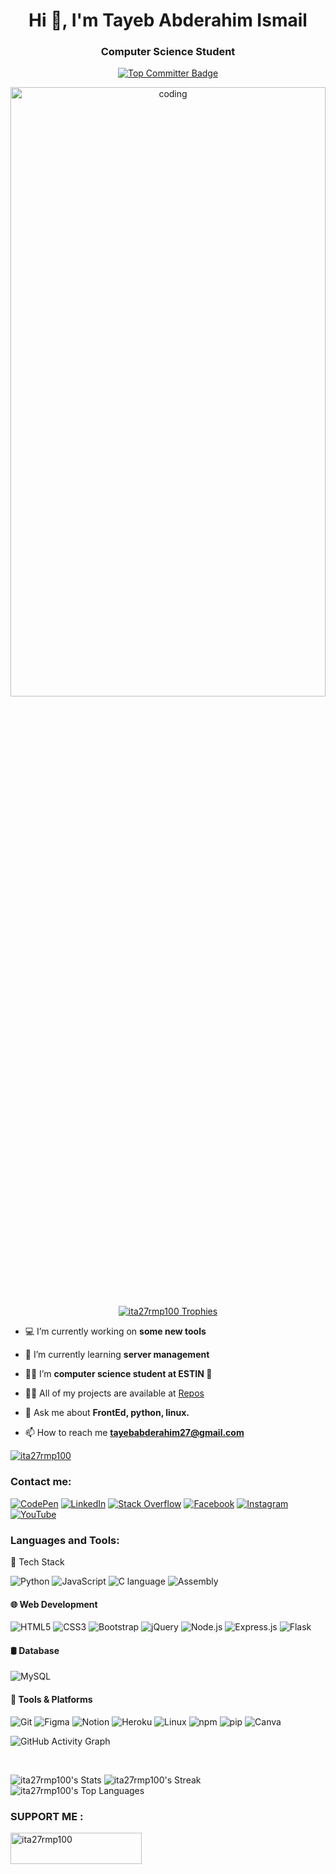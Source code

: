 <div align="center">
  <h1>Hi 👋, I'm Tayeb Abderahim Ismail</h1>
  <h3>Computer Science Student</h3>
  <a href="https://committers.top/algeria#ita27rmp100">
    <img src="https://img.shields.io/badge/Top%2010%20Committer%20in%20Algeria-Rank%239-brightgreen?style=for-the-badge&labelColor=gray" alt="Top Committer Badge"/>
    
  </a>
  <br>
</div>
<p align="center">
  <img align="right" alt="coding" width="100%" height="50%" src="https://analyticsindiamag.com/wp-content/uploads/2018/12/programming.gif">
</p>
<p align="center">
  <br><br>
  <a href="https://github.com/ryo-ma/github-profile-trophy">
    <img src="https://github-profile-trophy.vercel.app/?username=ita27rmp100&theme=darkhub&no-frame=true&row=1&column=7&margin-w=15" alt="ita27rmp100 Trophies"/>
  </a>
</p>

- 💻 I’m currently working on **some new tools**

- 🌱 I’m currently learning **server management**

- 👨‍💻 I’m **computer science student at ESTIN 🤍**

- 👨‍💻 All of my projects are available at <a href="https://github.com/ita27rmp100?tab=repositories">Repos</a>

- 💬 Ask me about **FrontEd, python, linux.**

- 📫 How to reach me **tayebabderahim27@gmail.com**

<a href="https://github.com/ita27rmp100">
    <img src="https://komarev.com/ghpvc/?username=ita27rmp100&label=Profile%20views&color=0e75b6&style=for-the-badge" alt="ita27rmp100" />
</a>
  
<h3 align="left">Contact me:</h3>

[![CodePen](https://img.shields.io/badge/CodePen-000000?style=for-the-badge&logo=codepen&logoColor=white)](https://codepen.io/ita27rmp100) 
[![LinkedIn](https://img.shields.io/badge/LinkedIn-0A66C2?style=for-the-badge&logo=linkedin&logoColor=white)](https://linkedin.com/in/ita27) 
[![Stack Overflow](https://img.shields.io/badge/Stack%20Overflow-F58025?style=for-the-badge&logo=stackoverflow&logoColor=white)](https://stackoverflow.com/users/27974367) 
[![Facebook](https://img.shields.io/badge/Facebook-1877F2?style=for-the-badge&logo=facebook&logoColor=white)](https://fb.com/ita27rmp100) 
[![Instagram](https://img.shields.io/badge/Instagram-E4405F?style=for-the-badge&logo=instagram&logoColor=white)](https://instagram.com/abderahim_ita27) 
[![YouTube](https://img.shields.io/badge/YouTube-FF0000?style=for-the-badge&logo=youtube&logoColor=white)](https://www.youtube.com/c/ita27rmp100)


<h3 align="left">Languages and Tools:</h3>
<p>🚀 Tech Stack</p> 

![Python](https://img.shields.io/badge/Python-3776AB?style=for-the-badge&logo=python&logoColor=white)
![JavaScript](https://img.shields.io/badge/JavaScript-F7DF1E?style=for-the-badge&logo=javascript&logoColor=black)
![C language](https://img.shields.io/badge/Language-00599C?style=for-the-badge&logo=c&logoColor=white)
![Assembly](https://img.shields.io/badge/Assembly-525252?style=for-the-badge&logo=linux&logoColor=white)

#### 🌐 Web Development
![HTML5](https://img.shields.io/badge/HTML5-E34F26?style=for-the-badge&logo=html5&logoColor=white)
![CSS3](https://img.shields.io/badge/CSS3-1572B6?style=for-the-badge&logo=css3&logoColor=white)
![Bootstrap](https://img.shields.io/badge/Bootstrap-7952B3?style=for-the-badge&logo=bootstrap&logoColor=white)
![jQuery](https://img.shields.io/badge/jQuery-0769AD?style=for-the-badge&logo=jquery&logoColor=white)
![Node.js](https://img.shields.io/badge/Node.js-43853D?style=for-the-badge&logo=node.js&logoColor=white)
![Express.js](https://img.shields.io/badge/Express.js-000000?style=for-the-badge&logo=express&logoColor=white)
![Flask](https://img.shields.io/badge/Flask-000000?style=for-the-badge&logo=flask&logoColor=white)

#### 🛢️ Database
![MySQL](https://img.shields.io/badge/MySQL-4479A1?style=for-the-badge&logo=mysql&logoColor=white)

#### 🔧 Tools & Platforms
![Git](https://img.shields.io/badge/Git-F05032?style=for-the-badge&logo=git&logoColor=white)
![Figma](https://img.shields.io/badge/Figma-F24E1E?style=for-the-badge&logo=figma&logoColor=white)
![Notion](https://img.shields.io/badge/Notion-000000?style=for-the-badge&logo=notion&logoColor=white)
![Heroku](https://img.shields.io/badge/Heroku-430098?style=for-the-badge&logo=heroku&logoColor=white)
![Linux](https://img.shields.io/badge/Linux-FCC624?style=for-the-badge&logo=linux&logoColor=black)
![npm](https://img.shields.io/badge/npm-CB3837?style=for-the-badge&logo=npm&logoColor=white)
![pip](https://img.shields.io/badge/pip-3776AB?style=for-the-badge&logo=python&logoColor=white)
![Canva](https://img.shields.io/badge/Canva-00C4CC?style=for-the-badge&logo=canva&logoColor=white)

![GitHub Activity Graph](https://github-readme-activity-graph.vercel.app/graph?username=ita27rmp100&theme=github-dark&hide_border=false)

<br>

![ita27rmp100's Stats](https://github-readme-stats.vercel.app/api?username=ita27rmp100&theme=vue-dark&show_icons=true&hide_border=true&count_private=true)
![ita27rmp100's Streak](https://github-readme-streak-stats.herokuapp.com/?user=ita27rmp100&theme=vue-dark&hide_border=true)
![ita27rmp100's Top Languages](https://github-readme-stats.vercel.app/api/top-langs/?username=ita27rmp100&theme=vue-dark&show_icons=true&hide_border=true&layout=compact)

<h3 align="left">SUPPORT ME :</h3>
<p><a href="https://ko-fi.com/ita27rmp100"> <img align="left" src="https://cdn.ko-fi.com/cdn/kofi3.png?v=3" height="50" width="210" alt="ita27rmp100" /></a></p><br><br>
